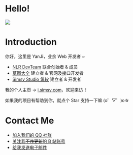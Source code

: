 # Hello!
[![](https://github.com/YanJi314/YanJi314/assets/63778412/f35d01f7-7768-4385-a24d-462c1c6f46f7)](https://i.simsv.com/)


# Introduction

你好，这里是 YanJi，业余 Web 开发者 ~

- [NLR DevTeam](https://www.nlrdev.top) 联合创始者 & 成员
- [草图大全](https://grass.nlrdev.top) 建立者 & 官网及接口开发者
- [Simsv Studio 氢软](https://simsoft.top) 建立者 & 开发者

我的个人主页 → [i.simsv.com](https://i.simsv.com)，欢迎来访！

如果我的项目有帮助到你，就点个 Star 支持一下嘛 (o゜▽゜)o☆

# Contact Me

- [加入我们的 QQ 社群](https://join.nlrdev.top)
- [关注我~~不咋更新~~的 B 站账号](https://join.nlrdev.top)
- [给我发送电子邮件](mailto:ysh@simsoft.top)
